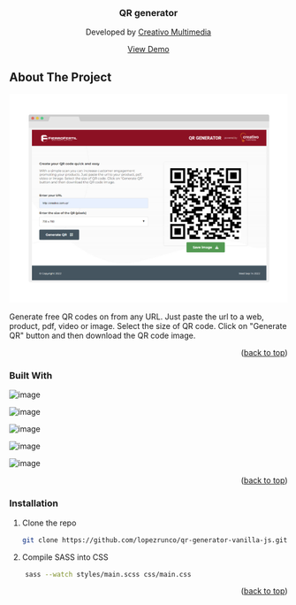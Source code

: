 <div id="top"></div>

<!-- PROJECT LOGO -->
<br />
<div align="center">

<h3 align="center">QR generator</h3>
    Developed by <a href='https://creativo.com.uy/' target='_blank'>Creativo Multimedia</a>
  <p align="center">
    <a href="https://creativo.com.uy/qr/" target="_blank">View Demo</a>
  </p>
</div>


<!-- ABOUT THE PROJECT -->
## About The Project

<img src="screenshot.png" alt="Screenshot">

Generate free QR codes on from any URL.
Just paste the url to a web, product, pdf, video or image. Select the size of QR code. Click on "Generate QR" button and then download the QR code image.

<p align="right">(<a href="#top">back to top</a>)</p>



### Built With

![image](https://img.shields.io/badge/JavaScript-323330?style=for-the-badge&logo=javascript&logoColor=F7DF1E)

![image](https://img.shields.io/badge/HTML5-E34F26?style=for-the-badge&logo=html5&logoColor=white)

![image](https://img.shields.io/badge/Sass-CC6699?style=for-the-badge&logo=sass&logoColor=white)

![image](https://img.shields.io/badge/Font_Awesome-339AF0?style=for-the-badge&logo=fontawesome&logoColor=white)

![image](https://img.shields.io/badge/Adobe%20Photoshop-31A8FF?style=for-the-badge&logo=Adobe%20Photoshop&logoColor=black)

<p align="right">(<a href="#top">back to top</a>)</p>



### Installation

1. Clone the repo
   ```sh
   git clone https://github.com/lopezrunco/qr-generator-vanilla-js.git
   ```
2. Compile SASS into CSS
  ```sh
      sass --watch styles/main.scss css/main.css
  ```

<p align="right">(<a href="#top">back to top</a>)</p>
